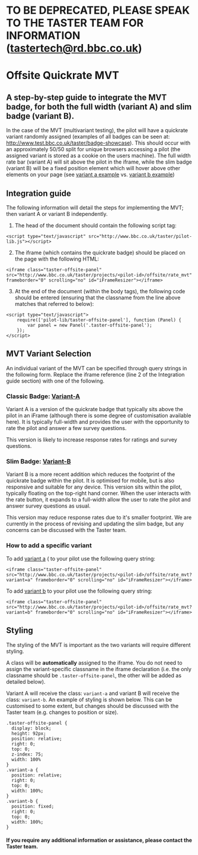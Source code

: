 # **TO BE DEPRECATED, PLEASE SPEAK TO THE TASTER TEAM FOR INFORMATION (tastertech@rd.bbc.co.uk)**

# Offsite Quickrate MVT

## A step-by-step guide to integrate the MVT badge, for both the full width (variant A) and slim badge (variant B).

In the case of the MVT (multivariant testing), the pilot will have a quickrate variant randomly assigned (examples of all badges can be seen at: http://www.test.bbc.co.uk/taster/badge-showcase). This should occur with an approximately 50/50 split for unique browsers accessing a pilot (the assigned variant is stored as a cookie on the users machine). The full width rate bar (variant A) will sit above the pilot in the iframe, while the slim badge (variant B) will be a fixed position element which will hover above other elements on your page (see [variant a example](http://dummy.pilots.bbcconnectedstudio.co.uk/variant_a.html) vs. [variant b example](http://dummy.pilots.bbcconnectedstudio.co.uk/variant_b.html))

## Integration guide
The following information will detail the steps for implementing the MVT; then variant A or variant B independently.

1. The head of the document should contain the following script tag:

  ```
  <script type="text/javascript" src="http://www.bbc.co.uk/taster/pilot-lib.js"></script>
  ```

2. The iframe (which contains the quickrate badge) should be placed on the page with the following HTML:

  ```
  <iframe class="taster-offsite-panel" src="http://www.bbc.co.uk/taster/projects/<pilot-id>/offsite/rate_mvt" frameborder="0" scrolling="no" id="iFrameResizer"></iframe>
  ```

3. At the end of the document (within the body tags), the following code should be entered (ensuring that the classname from the line above matches that referred to below):

  ```
  <script type="text/javascript">
      require(['pilot-lib/taster-offsite-panel'], function (Panel) {
          var panel = new Panel('.taster-offsite-panel');
      });
  </script>
  ```

## MVT Variant Selection

An individual variant of the MVT can be specified through query strings in the following form. Replace the iframe reference (line 2 of the Integration guide section) with one of the following.

### Classic Badge: [Variant-A](http://dummy.pilots.bbcconnectedstudio.co.uk/variant_a.html)

Variant A is a version of the quickrate badge that typically sits above the pilot in an iFrame (although there is some degree of customisation available here). It is typically full-width and provides the user with the opportunity to rate the pilot and answer a few survey questions.

This version is likely to increase response rates for ratings and survey questions.

### Slim Badge: [Variant-B](http://dummy.pilots.bbcconnectedstudio.co.uk/variant_b.html)

Variant B is a more recent addition which reduces the footprint of the quickrate badge within the pilot. It is optimised for mobile, but is also responsive and suitable for any device. This version sits within the pilot, typically floating on the top-right hand corner. When the user interacts with the rate button, it expands to a full-width allow the user to rate the pilot and answer survey questions as usual.

This version may reduce response rates due to it's smaller footprint. We are currently in the process of revising and updating the slim badge, but any concerns can be discussed with the Taster team.

### How to add a specific variant

To add [variant a](http://dummy.pilots.bbcconnectedstudio.co.uk/variant_a.html) ( to your pilot use the following query string:
```
<iframe class="taster-offsite-panel" src="http://www.bbc.co.uk/taster/projects/<pilot-id>/offsite/rate_mvt?variant=a" frameborder="0" scrolling="no" id="iFrameResizer"></iframe>
```

To add [variant b](http://dummy.pilots.bbcconnectedstudio.co.uk/variant_b.html) to your pilot use the following query string:
```
<iframe class="taster-offsite-panel" src="http://www.bbc.co.uk/taster/projects/<pilot-id>/offsite/rate_mvt?variant=b" frameborder="0" scrolling="no" id="iFrameResizer"></iframe>
```

## Styling

The styling of the MVT is important as the two variants will require different styling.

A class will be **automatically** assigned to the iframe. You do not need to assign the variant-specific classname in the iframe declaration (i.e. the only classname should be `.taster-offsite-panel`, the other will be added as detailed below).

Variant A will receive the class: `variant-a` and variant B will receive the class: `variant-b`.  An example of styling is shown below. This can be customised to some extent, but changes should be discussed with the Taster team (e.g. changes to position or size).
```
.taster-offsite-panel {
  display: block;
  height: 92px;
  position: relative;
  right: 0;
  top: 0;
  z-index: 75;
  width: 100%
}
.variant-a {
  position: relative;
  right: 0;
  top: 0;
  width: 100%;
}
.variant-b {
  position: fixed;
  right: 0;
  top: 0;
  width: 100%;
}
```

#### If you require any additional information or assistance, please contact the Taster team.
